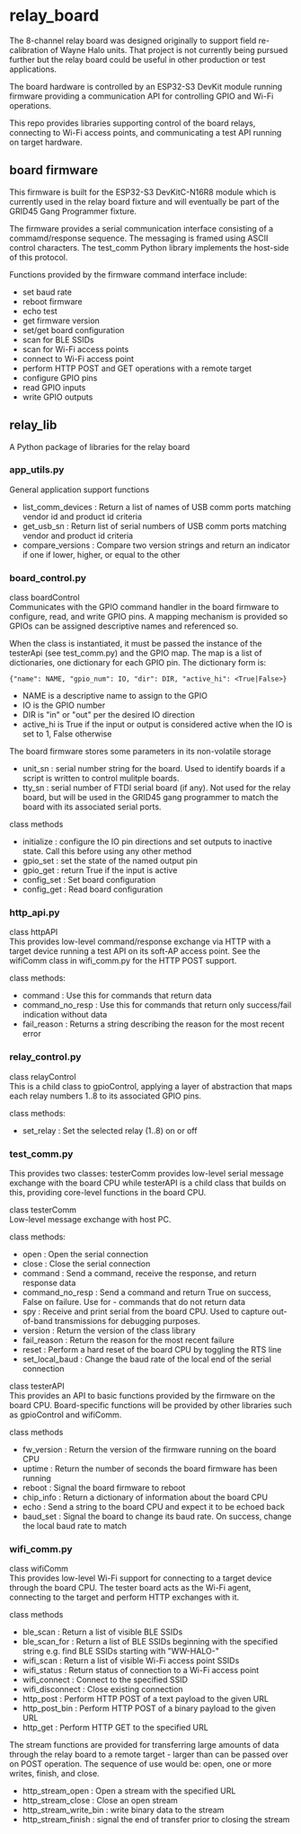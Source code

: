 # relay_board
The 8-channel relay board was designed originally to support field re-calibration of Wayne Halo units. That project is not currently being pursued further but the relay board could be useful in other production or test applications.

The board hardware is controlled by an ESP32-S3 DevKit module running firmware providing a communication API for controlling GPIO and Wi-Fi operations.

This repo provides libraries supporting control of the board relays, connecting to Wi-Fi access points, and communicating a test API running on target hardware.

## board firmware
This firmware is built for the ESP32-S3 DevKitC-N16R8 module which is currently used in the relay board fixture and will eventually be part of the GRID45 Gang Programmer fixture.

The firmware provides a serial communication interface consisting of a commamd/response sequence. The messaging is framed using ASCII control characters. The test_comm Python library implements the host-side of this protocol.

Functions provided by the firmware command interface include:
- set baud rate
- reboot firmware
- echo test
- get firmware version
- set/get board configuration
- scan for BLE SSIDs
- scan for Wi-Fi access points
- connect to Wi-Fi access point
- perform HTTP POST and GET operations with a remote target
- configure GPIO pins
- read GPIO inputs
- write GPIO outputs

## relay_lib
A Python package of libraries for the relay board

### app_utils.py
General application support functions
- list_comm_devices : Return a list of names of USB comm ports matching vendor id and product id criteria
- get_usb_sn : Return list of serial numbers of USB comm ports matching vendor and product id criteria
- compare_versions : Compare two version strings and return an indicator if one if lower, higher, or equal to the other

### board_control.py
class boardControl<br/>
Communicates with the GPIO command handler in the board firmware to configure, read, and write GPIO pins. A mapping mechanism is provided so GPIOs can be assigned descriptive names and referenced so.

When the class is instantiated, it must be passed the instance of the testerApi (see test_comm.py) and the GPIO map. The map is a list of dictionaries, one dictionary for each GPIO pin. The dictionary form is:

```{"name": NAME, "gpio_num": IO, "dir": DIR, "active_hi": <True|False>}```
- NAME is a descriptive name to assign to the GPIO
- IO is the GPIO number
- DIR is "in" or "out" per the desired IO direction
- active_hi is True if the input or output is considered active when the IO is set to 1, False otherwise

The board firmware stores some parameters in its non-volatile storage
- unit_sn : serial number string for the board. Used to identify boards if a script is written to control mulitple boards.
- tty_sn : serial number of FTDI serial board (if any). Not used for the relay board, but will be used in the GRID45 gang programmer to match the board with its associated serial ports.

class methods
- initialize : configure the IO pin directions and set outputs to inactive state. Call this before using any other method
- gpio_set : set the state of the named output pin
- gpio_get : return True if the input is active
- config_set : Set board configuration
- config_get : Read board configuration

### http_api.py
class httpAPI<br/>
This provides low-level command/response exchange via HTTP with a target device running a test API on its soft-AP access point. See the wifiComm class in wifi_comm.py for the HTTP POST support.

class methods:
- command : Use this for commands that return data
- command_no_resp : Use this for commands that return only success/fail indication without data
- fail_reason : Returns a string describing the reason for the most recent error

### relay_control.py
class relayControl<br/>
This is a child class to gpioControl, applying a layer of abstraction that maps each relay numbers 1..8 to its associated GPIO pins.

class methods:
- set_relay : Set the selected relay (1..8) on or off

### test_comm.py
This provides two classes: testerComm provides low-level serial message exchange with the board CPU while testerAPI is a child class that builds on this, providing core-level functions in the board CPU.

class testerComm<br/>
Low-level message exchange with host PC.

class methods:
- open : Open the serial connection
- close : Close the serial connection
- command : Send a command, receive the response, and return response data
- command_no_resp : Send a command and return True on success, False on failure. Use for - commands that do not return data
- spy : Receive and print serial from the board CPU. Used to capture out-of-band transmissions for debugging purposes.
- version : Return the version of the class library
- fail_reason : Return the reason for the most recent failure
- reset : Perform a hard reset of the board CPU by toggling the RTS line
- set_local_baud : Change the baud rate of the local end of the serial connection

class testerAPI<br/>
This provides an API to basic functions provided by the firmware on the board CPU. Board-specific functions will be provided by other libraries such as gpioControl and wifiComm.

class methods
- fw_version : Return the version of the firmware running on the board CPU
- uptime : Return the number of seconds the board firmware has been running
- reboot : Signal the board firmware to reboot
- chip_info : Return a dictionary of information about the board CPU
- echo : Send a string to the board CPU and expect it to be echoed back
- baud_set : Signal the board to change its baud rate. On success, change the local baud rate to match

### wifi_comm.py
class wifiComm<br/>
This provides low-level Wi-Fi support for connecting to a target device through the board CPU. The tester board acts as the Wi-Fi agent, connecting to the target and perform HTTP exchanges with it.

class methods
- ble_scan : Return a list of visible BLE SSIDs
- ble_scan_for : Return a list of BLE SSIDs beginning with the specified string e.g. find BLE SSIDs starting with "WW-HALO-"
- wifi_scan : Return a list of visible Wi-Fi access point SSIDs
- wifi_status : Return status of connection to a Wi-Fi access point
- wifi_connect : Connect to the specified SSID
- wifi_disconnect : Close existing connection
- http_post : Perform HTTP POST of a text payload to the given URL
- http_post_bin : Perform HTTP POST of a binary payload to the given URL
- http_get : Perform HTTP GET to the specified URL

The stream functions are provided for transferring large amounts of data through the relay board to a remote target - larger than can be passed over on POST operation. The sequence of use would be: open, one or more writes, finish, and close.
- http_stream_open : Open a stream with the specified URL
- http_stream_close : Close an open stream
- http_stream_write_bin : write binary data to the stream
- http_stream_finish : signal the end of transfer prior to closing the stream
